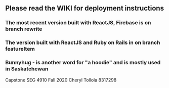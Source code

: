 ## Please read the WIKI for deployment instructions 

### The most recent version built with ReactJS, Firebase is on branch **rewrite**
### The version built with ReactJS and Ruby on Rails in on branch **featureItem**

### Bunnyhug - is another word for "a hoodie" and is mostly used in Saskatchewan
Capstone SEG 4910 Fall 2020
Cheryl Tollola 8317298
